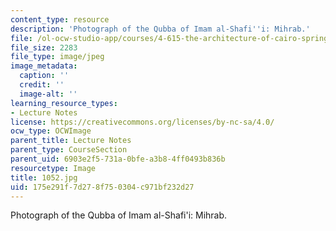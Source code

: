 ```yaml
---
content_type: resource
description: 'Photograph of the Qubba of Imam al-Shafi''i: Mihrab.'
file: /ol-ocw-studio-app/courses/4-615-the-architecture-of-cairo-spring-2002/175e291f7d278f750304c971bf232d27_1052.jpg
file_size: 2283
file_type: image/jpeg
image_metadata:
  caption: ''
  credit: ''
  image-alt: ''
learning_resource_types:
- Lecture Notes
license: https://creativecommons.org/licenses/by-nc-sa/4.0/
ocw_type: OCWImage
parent_title: Lecture Notes
parent_type: CourseSection
parent_uid: 6903e2f5-731a-0bfe-a3b8-4ff0493b836b
resourcetype: Image
title: 1052.jpg
uid: 175e291f-7d27-8f75-0304-c971bf232d27
---
```

Photograph of the Qubba of Imam al-Shafi'i: Mihrab.